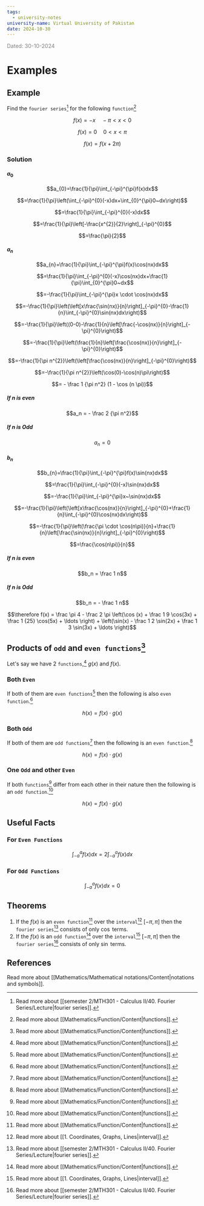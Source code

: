 ```yaml
---
tags:
  - university-notes
university-name: Virtual University of Pakistan
date: 2024-10-30
---
```


<span style="color: gray;">Dated: 30-10-2024</span>

# Examples

## Example

Find the `fourier series`[^1] for the following `function`[^2]  

$$f(x) = -x \quad - \pi < x < 0$$

$$f(x) = 0 \quad 0 < x < \pi$$

$$f(x) = f(x + 2\pi)$$

### Solution

#### $a_0$

$$a_{0}=\frac{1}{\pi}\int_{-\pi}^{\pi}f(x)dx$$

$$=\frac{1}{\pi}\left(\int_{-\pi}^{0}(-x)dx+\int_{0}^{\pi}0~dx\right)$$

$$=\frac{1}{\pi}\int_{-\pi}^{0}(-x)dx$$

$$=\frac{1}{\pi}\left[-\frac{x^{2}}{2}\right]_{-\pi}^{0}$$

$$=\frac{\pi}{2}$$

#### $a_n$

$$a_{n}=\frac{1}{\pi}\int_{-\pi}^{\pi}f(x)\cos(nx)dx$$

$$=\frac{1}{\pi}\int_{-\pi}^{0}(-x)\cos(nx)dx+\frac{1}{\pi}\int_{0}^{\pi}0~dx$$

$$=-\frac{1}{\pi}\int_{-\pi}^{\pi}x \cdot \cos(nx)dx$$

$$=-\frac{1}{\pi}\left(\left[x\frac{\sin(nx)}{n}\right]_{-\pi}^{0}-\frac{1}{n}\int_{-\pi}^{0}\sin(nx)dx\right)$$

$$=-\frac{1}{\pi}\left((0-0)-\frac{1}{n}\left[\frac{-\cos(nx)}{n}\right]_{-\pi}^{0}\right)$$

$$=-\frac{1}{\pi}\left(\frac{1}{n}\left[\frac{\cos(nx)}{n}\right]_{-\pi}^{0}\right)$$

$$=-\frac{1}{\pi n^{2}}\left(\left[\frac{\cos(nx)}{n}\right]_{-\pi}^{0}\right)$$

$$=-\frac{1}{\pi n^{2}}\left(\cos(0)-\cos(n)\pi\right)$$

$$= - \frac 1 {\pi n^2} (1 - \cos (n \pi))$$

##### If $n$ is even

$$a_n = - \frac 2 {\pi n^2}$$

##### If $n$ is Odd

$$a_n = 0$$

#### $b_n$

$$b_{n}=\frac{1}{\pi}\int_{-\pi}^{\pi}f(x)\sin(nx)dx$$

$$=\frac{1}{\pi}\int_{-\pi}^{0}(-x)\sin(nx)dx$$

$$=-\frac{1}{\pi}\int_{-\pi}^{\pi}x~\sin(nx)dx$$

$$=-\frac{1}{\pi}\left(\left[x\frac{\cos(nx)}{n}\right]_{-\pi}^{0}+\frac{1}{n}\int_{-\pi}^{0}\cos(nx)dx\right)$$

$$=-\frac{1}{\pi}\left(\frac{\pi \cdot \cos(n\pi)}{n}+\frac{1}{n}\left[\frac{\sin(nx)}{n}\right]_{-\pi}^{0}\right)$$

$$=\frac{\cos(n\pi)}{n}$$

##### If $n$ is even

$$b_n = \frac 1 n$$

##### If $n$ is Odd

$$b_n = - \frac 1 n$$

$$\therefore f(x) = \frac \pi 4 - \frac 2 \pi \left(\cos (x) + \frac 1 9 \cos(3x) + \frac 1 {25} \cos(5x) + \ldots \right) + \left(\sin(x) - \frac 1 2 \sin(2x) + \frac 1 3 \sin(3x) + \ldots \right)$$

## Products of `odd` and `even functions`[^2]

Let's say we have 2 `functions`,[^2] $g(x)$ and $f(x)$.

### Both `Even`

If both of them are `even functions`[^2] then the following is also `even function`.[^2]

$$h(x) = f(x) \cdot g(x)$$

### Both `Odd`

If both of them are `odd functions`[^2] then the following is an `even function`.[^2]

$$h(x) = f(x) \cdot g(x)$$

### One `Odd` and other `Even`

If both `functions`[^2] differ from each other in their nature then the following is an `odd function`.[^2]

$$h(x) = f(x) \cdot g(x)$$

## Useful Facts

### For `Even Functions`

$$\int_{-a}^a f(x) dx = 2 \int_{- a}^a f(x) dx$$

### For `Odd Functions`

$$\int_{-a}^a f(x) dx = 0$$

## Theorems

1. If the $f(x)$ is an `even function`[^2] over the `interval`[^3] $[- \pi, \pi]$ then the `fourier series`[^1] consists of only $\cos$ terms.
2. If the $f(x)$ is an `odd function`[^2] over the `interval`[^3] $[- \pi, \pi]$ then the `fourier series`[^1] consists of only $\sin$ terms.

## References

Read more about [[Mathematics/Mathematical notations/Content|notations and symbols]].

[^1]: Read more about [[semester 2/MTH301 - Calculus II/40. Fourier Series/Lecture|fourier series]].
[^2]: Read more about [[Mathematics/Function/Content|functions]].
[^3]: Read more about [[1. Coordinates, Graphs, Lines|interval]].